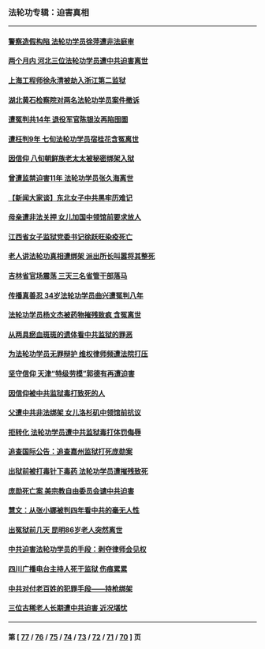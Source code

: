 ### 法轮功专辑：迫害真相
---
#### [警察造假构陷 法轮功学员徐萍遭非法庭审](../../pages/nf4379/n13946469.md) 
#### [两个月内 河北三位法轮功学员遭中共迫害离世](../../pages/nf4379/n13945856.md) 
#### [上海工程师徐永清被劫入浙江第二监狱](../../pages/nf4379/n13945041.md) 
#### [湖北黄石检察院对两名法轮功学员案件撤诉](../../pages/nf4379/n13944382.md) 
#### [遭冤判共14年 退役军官陈银汝再陷囹圄](../../pages/nf4379/n13943569.md) 
#### [遭枉判9年 七旬法轮功学员宿桂花含冤离世](../../pages/nf4379/n13943708.md) 
#### [因信仰 八旬朝鲜族老太太被秘密绑架入狱](../../pages/nf4379/n13942333.md) 
#### [曾遭监禁迫害11年 法轮功学员张久海离世](../../pages/nf4379/n13941569.md) 
#### [【新闻大家谈】东北女子中共黑牢历难记](../../pages/nf4379/n13942450.md) 
#### [母亲遭非法关押 女儿加国中领馆前要求放人](../../pages/nf4379/n13941094.md) 
#### [江西省女子监狱党委书记徐跃旺染疫死亡](../../pages/nf4379/n13940039.md) 
#### [老人讲法轮功真相遭绑架 派出所长叫嚣将其整死](../../pages/nf4379/n13939553.md) 
#### [吉林省官场震荡 三天三名省管干部落马](../../pages/nf4379/n13939851.md) 
#### [传播真善忍 34岁法轮功学员曲兴遭冤判八年](../../pages/nf4379/n13939536.md) 
#### [法轮功学员杨文杰被药物摧残致疯 含冤离世](../../pages/nf4379/n13938659.md) 
#### [从两具瘀血斑斑的遗体看中共监狱的罪恶](../../pages/nf4379/n13936388.md) 
#### [为法轮功学员无罪辩护 维权律师频遭法院打压](../../pages/nf4379/n13937296.md) 
#### [坚守信仰 天津“特级劳模”郭德有再遭迫害](../../pages/nf4379/n13934725.md) 
#### [因信仰被中共监狱毒打致死的人](../../pages/nf4379/n13934141.md) 
#### [父遭中共非法绑架 女儿洛杉矶中领馆前抗议](../../pages/nf4379/n13933807.md) 
#### [拒转化 法轮功学员遭中共监狱毒打体罚侮辱](../../pages/nf4379/n13928989.md) 
#### [追查国际公告：追查嘉州监狱打死庞勋案](../../pages/nf4379/n13933461.md) 
#### [出狱前被打毒针下毒药 法轮功学员遭摧残致死](../../pages/nf4379/n13931976.md) 
#### [庞勋死亡案 美宗教自由委员会谴中共迫害](../../pages/nf4379/n13932260.md) 
#### [慧文：从张小娜被判四年看中共的毫无人性](../../pages/nf4379/n13931796.md) 
#### [出冤狱前几天 昆明86岁老人突然离世](../../pages/nf4379/n13931228.md) 
#### [中共迫害法轮功学员的手段：剥夺律师会见权](../../pages/nf4379/n13929748.md) 
#### [四川广播电台主持人死于监狱 伤痕累累](../../pages/nf4379/n13929027.md) 
#### [中共对付老百姓的犯罪手段——持枪绑架](../../pages/nf4379/n13926448.md) 
#### [三位古稀老人长期遭中共迫害 近况堪忧](../../pages/nf4379/n13924554.md) 

---
#### 第 [ [77](./77.md) / [76](./76.md) / [75](./75.md) / [74](./74.md) / [73](./73.md) / [72](./72.md) / [71](./71.md) / [70](./70.md) ] 页
